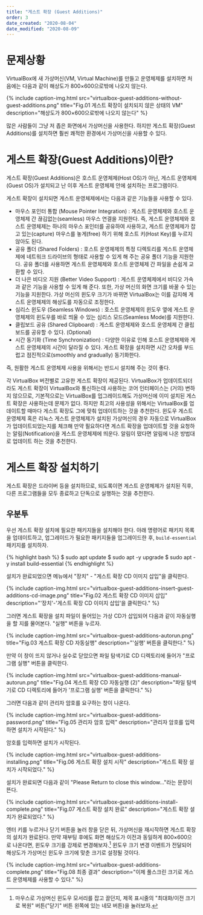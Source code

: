 ```yaml
---
title: "게스트 확장 (Guest Additions)"
order: 3
date_created: "2020-08-04"
date_modified: "2020-08-09"
---
```


# 문제상황

VirtualBox에 새 가상머신(VM, Virtual Machine)를 만들고 운영체제를 설치하면 처음에는 다음과 같이 해상도가 800×600으로밖에 나오지 않는다.

{% include caption-img.html src="virtualbox-guest-additions-without-guest-additions.png" title="Fig.01 게스트 확장이 설치되지 않은 상태의 VM" description="해상도가 800×600으로밖에 나오지 않는다" %}

많은 사람들이 그냥 저 좁은 화면에서 가상머신을 사용한다. 하지만 게스트 확장(Guest Additions)를 설치하면 훨씬 쾌적한 환경에서 가상머신을 사용할 수 있다.

# 게스트 확장(Guest Additions)이란?

게스트 확장(Guest Additions)은 호스트 운영체제(Host OS)가 아닌, 게스트 운영체제(Guest OS)가 설치되고 난 이후 게스트 운영체제 안에 설치하는 프로그램이다.

게스트 확장이 설치되면 게스트 운영체제에서는 다음과 같은 기능들을 사용할 수 있다.

- 마우스 포인터 통합 (Mouse Pointer Integration) : 게스트 운영체제와 호스트 운영체제 간 끊김없는(seamless) 마우스 연결을 지원한다. 즉, 게스트 운영체제와 호스트 운영체제는 하나의 마우스 포인터를 공유하여 사용하고, 게스트 운영체제가 잡고 있는(capture) 마우스를 놓게(free) 하기 위해 호스트 키(Host Key)를 누르지 않아도 된다.
- 공유 폴더 (Shared Folders) : 호스트 운영체제의 특정 디렉토리를 게스트 운영체제에 네트워크 드라이브의 형태로 사용할 수 있게 해 주는 공유 폴더 기능을 지원한다. 공유 폴더를 사용하면 게스트 운영체제와 호스트 운영체제 간 파일을 손쉽게 교환할 수 있다.
- 더 나은 비디오 지원 (Better Video Support) : 게스트 운영체제에서 비디오 가속과 같은 기능을 사용할 수 있게 해 준다. 또한, 가상 머신의 화면 크기를 바꿀 수 있는 기능을 지원한다. 가상 머신의 윈도우 크기가 바뀌면 VirtualBox는 이를 감지해 게스트 운영체제의 해상도를 자동으로 조정한다.
- 심리스 윈도우 (Seamless Windows) : 호스트 운영체제의 윈도우 옆에 게스트 운영체제의 윈도우를 바로 띄울 수 있는 심리스 모드(Seamless Mode)를 지원한다.
- 클립보드 공유 (Shared Clipboard) : 게스트 운영체제와 호스트 운영체제 간 클립보드를 공유할 수 있다. (Optional)
- 시간 동기화 (Time Synchronization) : 다양한 이유로 인해 호스트 운영체제와 게스트 운영체제의 시간이 달라질 수 있다. 게스트 확장을 설치하면 시간 오차를 부드럽고 점진적으로(smoothly and gradually) 동기화한다.

즉, 원활한 게스트 운영체제 사용을 위해서는 반드시 설치해 주는 것이 좋다.

각 VirtualBox 버전별로 고유한 게스트 확장이 제공된다. VirtualBox가 업데이트되더라도 게스트 확장이 VirtualBox와 통신하는데 사용하는 코어 인터페이스는 (거의) 변하지 않으므로, 기본적으로는 VirtualBox를 업그레이드해도 가상머신에 이미 설치된 게스트 확장은 사용하는데 문제가 없다. 하지만 최고의 사용성을 위해서는 VirtualBox를 업데이트할 때마다 게스트 확장도 그에 맞춰 업데이트하는 것을 추천한다. 윈도우 게스트 운영체제 혹은 리눅스 게스트 운영체제가 설치된 가상머신의 경우 자동으로 VirtualBox가 업데이트되었는지를 체크해 만약 필요하다면 게스트 확장을 업데이트할 것을 요청하는 알림(Notification)을 게스트 운영체제에 띄운다. 알림이 떴다면 알림에 나온 방법대로 업데이트 하는 것을 추천한다.

# 게스트 확장 설치하기

게스트 확장은 드라이버 등을 설치하므로, 되도록이면 게스트 운영체제가 설치된 직후, 다른 프로그램들을 모두 종료하고 단독으로 실행하는 것을 추천한다.

## 우분투

우선 게스트 확장 설치에 필요한 패키지들을 설치해야 한다. 아래 명령어로 패키지 목록을 업데이트하고, 업그레이드가 필요한 패키지들을 업그레이드한 후, `build-essential` 패키지를 설치하자.

{% highlight bash %}
$ sudo apt update
$ sudo apt -y upgrade
$ sudo apt -y install build-essential
{% endhighlight %}

설치가 완료되었으면 메뉴에서 "장치" - "게스트 확장 CD 이미지 삽입"을 클릭한다.

{% include caption-img.html src="virtualbox-guest-additions-insert-guest-additions-cd-image.png" title="Fig.02 게스트 확장 CD 이미지 삽입" description="'장치'-'게스트 확장 CD 이미지 삽입'을 클릭한다." %}

그러면 게스트 확장을 설치 파일이 들어있는 가상 CD가 삽입되어 다음과 같이 자동실행을 할 지를 물어본다. "실행" 버튼을 누르자. 

{% include caption-img.html src="virtualbox-guest-additions-autorun.png" title="Fig.03 게스트 확장 CD 자동실행" description="'실행' 버튼을 클릭한다." %}

만약 이 창이 뜨지 않거나 실수로 닫았으면 파일 탐색기로 CD 디렉토리에 들어가 "프로그램 실행" 버튼을 클릭한다.

{% include caption-img.html src="virtualbox-guest-additions-manual-autorun.png" title="Fig.04 게스트 확장 CD 자동실행 (2)" description="파일 탐색기로 CD 디렉토리에 들어가 '프로그램 실행' 버튼을 클릭한다." %}

그러면 다음과 같이 관리자 암호를 요구하는 창이 나온다.

{% include caption-img.html src="virtualbox-guest-additions-password.png" title="Fig.05 관리자 암호 입력" description="관리자 암호를 입력하면 설치가 시작된다." %}

암호를 입력하면 설치가 시작된다.

{% include caption-img.html src="virtualbox-guest-additions-installing.png" title="Fig.06 게스트 확장 설치 시작" description="게스트 확장 설치가 시작되었다." %}

설치가 완료되면 다음과 같이 "Please Return to close this window..."라는 문장이 뜬다.

{% include caption-img.html src="virtualbox-guest-additions-install-complete.png" title="Fig.07 게스트 확장 설치 완료" description="게스트 확장 설치가 완료되었다." %}

엔터 키를 누르거나 닫기 버튼을 눌러 창을 닫은 뒤, 가상머신을 재시작하면 게스트 확장의 설치가 완료된다. 만약 재부팅 후에도 화면 해상도가 이전과 동일하게 800×600으로 나온다면, 윈도우 크기를 강제로 변경해보자.[^1] 윈도우 크기 변경 이벤트가 전달되어 해상도가 가상머신 윈도우 크기에 맞춘 크기로 설정될 것이다.

[^1]: 마우스로 가상머신 윈도우 모서리를 잡고 끌던지, 제목 표시줄의 "최대화/이전 크기로 복원" 버튼("닫기" 버튼 왼쪽에 있는 네모 버튼)을 눌러보자.

{% include caption-img.html src="virtualbox-guest-additions-complete.png" title="Fig.08 최종 결과" description="이제 풀스크린 크기로 게스트 운영체제를 사용할 수 있다." %}